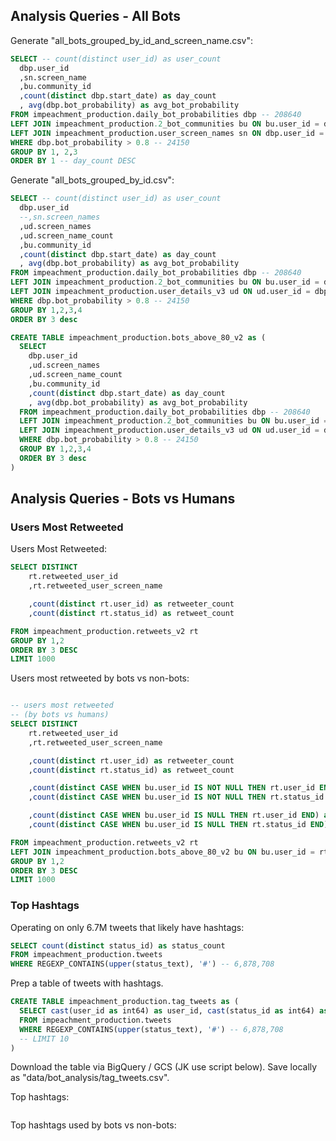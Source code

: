 



## Analysis Queries - All Bots

Generate "all_bots_grouped_by_id_and_screen_name.csv":

```sql
SELECT -- count(distinct user_id) as user_count
  dbp.user_id
  ,sn.screen_name
  ,bu.community_id
  ,count(distinct dbp.start_date) as day_count
  , avg(dbp.bot_probability) as avg_bot_probability
FROM impeachment_production.daily_bot_probabilities dbp -- 208640
LEFT JOIN impeachment_production.2_bot_communities bu ON bu.user_id = dbp.user_id
LEFT JOIN impeachment_production.user_screen_names sn ON dbp.user_id = cast(sn.user_id as int64) -- 24973
WHERE dbp.bot_probability > 0.8 -- 24150
GROUP BY 1, 2,3
ORDER BY 1 -- day_count DESC

```

Generate "all_bots_grouped_by_id.csv":


```sql
SELECT -- count(distinct user_id) as user_count
  dbp.user_id
  --,sn.screen_names
  ,ud.screen_names
  ,ud.screen_name_count
  ,bu.community_id
  ,count(distinct dbp.start_date) as day_count
  , avg(dbp.bot_probability) as avg_bot_probability
FROM impeachment_production.daily_bot_probabilities dbp -- 208640
LEFT JOIN impeachment_production.2_bot_communities bu ON bu.user_id = dbp.user_id
LEFT JOIN impeachment_production.user_details_v3 ud ON ud.user_id = dbp.user_id
WHERE dbp.bot_probability > 0.8 -- 24150
GROUP BY 1,2,3,4
ORDER BY 3 desc
```

```sql
CREATE TABLE impeachment_production.bots_above_80_v2 as (
  SELECT
    dbp.user_id
    ,ud.screen_names
    ,ud.screen_name_count
    ,bu.community_id
    ,count(distinct dbp.start_date) as day_count
    , avg(dbp.bot_probability) as avg_bot_probability
  FROM impeachment_production.daily_bot_probabilities dbp -- 208640
  LEFT JOIN impeachment_production.2_bot_communities bu ON bu.user_id = dbp.user_id
  LEFT JOIN impeachment_production.user_details_v3 ud ON ud.user_id = dbp.user_id
  WHERE dbp.bot_probability > 0.8 -- 24150
  GROUP BY 1,2,3,4
  ORDER BY 3 desc
)
```

## Analysis Queries - Bots vs Humans

### Users Most Retweeted

Users Most Retweeted:

```sql
SELECT DISTINCT
    rt.retweeted_user_id
    ,rt.retweeted_user_screen_name

    ,count(distinct rt.user_id) as retweeter_count
    ,count(distinct rt.status_id) as retweet_count

FROM impeachment_production.retweets_v2 rt
GROUP BY 1,2
ORDER BY 3 DESC
LIMIT 1000
```

Users most retweeted by bots vs non-bots:

```sql

-- users most retweeted
-- (by bots vs humans)
SELECT DISTINCT
    rt.retweeted_user_id
    ,rt.retweeted_user_screen_name

    ,count(distinct rt.user_id) as retweeter_count
    ,count(distinct rt.status_id) as retweet_count

    ,count(distinct CASE WHEN bu.user_id IS NOT NULL THEN rt.user_id END) as bot_retweeter_count
    ,count(distinct CASE WHEN bu.user_id IS NOT NULL THEN rt.status_id END) as bot_retweet_count

    ,count(distinct CASE WHEN bu.user_id IS NULL THEN rt.user_id END) as human_retweeter_count
    ,count(distinct CASE WHEN bu.user_id IS NULL THEN rt.status_id END) as human_retweet_count

FROM impeachment_production.retweets_v2 rt
LEFT JOIN impeachment_production.bots_above_80_v2 bu ON bu.user_id = rt.user_id
GROUP BY 1,2
ORDER BY 3 DESC
LIMIT 1000

```

### Top Hashtags

Operating on only 6.7M tweets that likely have hashtags:

```sql
SELECT count(distinct status_id) as status_count
FROM impeachment_production.tweets
WHERE REGEXP_CONTAINS(upper(status_text), '#') -- 6,878,708
```

Prep a table of tweets with hashtags.

```sql
CREATE TABLE impeachment_production.tag_tweets as (
  SELECT cast(user_id as int64) as user_id, cast(status_id as int64) as status_id, status_text
  FROM impeachment_production.tweets
  WHERE REGEXP_CONTAINS(upper(status_text), '#') -- 6,878,708
  -- LIMIT 10
)
```

Download the table via BigQuery / GCS (JK use script below). Save locally as "data/bot_analysis/tag_tweets.csv".

Top hashtags:

```py
```

Top hashtags used by bots vs non-bots:

```sql
```
